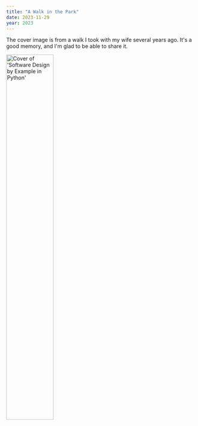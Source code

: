 ```yaml
---
title: "A Walk in the Park"
date: 2023-11-29
year: 2023
---
```


The cover image is from a walk I took with my wife several years ago.
It's a good memory,
and I'm glad to be able to share it.

<div class="center">
  <img src="{{'/files/2023/sdxpy-cover-2023-11-29.png' | relative_url}}" alt="Cover of 'Software Design by Example in Python'" width="50%">
</div>
